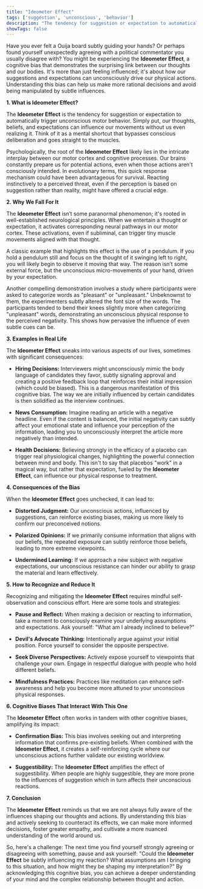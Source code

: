 ```yaml
---
title: "Ideometer Effect"
tags: ['suggestion', 'unconscious', 'behavior']
description: "The tendency for suggestion or expectation to automatically trigger unconscious motor behavior."
showTags: false
---
```



Have you ever felt a Ouija board subtly guiding your hands? Or perhaps found yourself unexpectedly agreeing with a political commentator you usually disagree with? You might be experiencing the **Ideometer Effect**, a cognitive bias that demonstrates the surprising link between our thoughts and our bodies. It's more than just feeling influenced; it's about how our suggestions and expectations can unconsciously drive our physical actions. Understanding this bias can help us make more rational decisions and avoid being manipulated by subtle influences.

**1. What is Ideometer Effect?**

The **Ideometer Effect** is the tendency for suggestion or expectation to automatically trigger unconscious motor behavior. Simply put, our thoughts, beliefs, and expectations can influence our movements without us even realizing it. Think of it as a mental shortcut that bypasses conscious deliberation and goes straight to the muscles.

Psychologically, the root of the **Ideometer Effect** likely lies in the intricate interplay between our motor cortex and cognitive processes. Our brains constantly prepare us for potential actions, even when those actions aren't consciously intended. In evolutionary terms, this quick response mechanism could have been advantageous for survival. Reacting instinctively to a perceived threat, even if the perception is based on suggestion rather than reality, might have offered a crucial edge.

**2. Why We Fall For It**

The **Ideometer Effect** isn’t some paranormal phenomenon; it's rooted in well-established neurological principles. When we entertain a thought or expectation, it activates corresponding neural pathways in our motor cortex. These activations, even if subliminal, can trigger tiny muscle movements aligned with that thought.

A classic example that highlights this effect is the use of a pendulum. If you hold a pendulum still and focus on the thought of it swinging left to right, you will likely begin to observe it moving that way. The reason isn’t some external force, but the unconscious micro-movements of your hand, driven by your expectation.

Another compelling demonstration involves a study where participants were asked to categorize words as "pleasant" or "unpleasant." Unbeknownst to them, the experimenters subtly altered the font size of the words. The participants tended to bend their knees slightly more when categorizing "unpleasant" words, demonstrating an unconscious physical response to the perceived negativity. This shows how pervasive the influence of even subtle cues can be.

**3. Examples in Real Life**

The **Ideometer Effect** sneaks into various aspects of our lives, sometimes with significant consequences:

*   **Hiring Decisions:** Interviewers might unconsciously mimic the body language of candidates they favor, subtly signaling approval and creating a positive feedback loop that reinforces their initial impression (which could be biased). This is a dangerous manifestation of this cognitive bias. The way we are initially influenced by certain candidates is then solidified as the interview continues.

*   **News Consumption:** Imagine reading an article with a negative headline. Even if the content is balanced, the initial negativity can subtly affect your emotional state and influence your perception of the information, leading you to unconsciously interpret the article more negatively than intended.

*   **Health Decisions:** Believing strongly in the efficacy of a placebo can trigger real physiological changes, highlighting the powerful connection between mind and body. This isn't to say that placebos "work" in a magical way, but rather that expectation, fueled by the **Ideometer Effect**, can influence our physical response to treatment.

**4. Consequences of the Bias**

When the **Ideometer Effect** goes unchecked, it can lead to:

*   **Distorted Judgment:** Our unconscious actions, influenced by suggestions, can reinforce existing biases, making us more likely to confirm our preconceived notions.

*   **Polarized Opinions:** If we primarily consume information that aligns with our beliefs, the repeated exposure can subtly reinforce those beliefs, leading to more extreme viewpoints.

*   **Undermined Learning:** If we approach a new subject with negative expectations, our unconscious resistance can hinder our ability to grasp the material and learn effectively.

**5. How to Recognize and Reduce It**

Recognizing and mitigating the **Ideometer Effect** requires mindful self-observation and conscious effort. Here are some tools and strategies:

*   **Pause and Reflect:** When making a decision or reacting to information, take a moment to consciously examine your underlying assumptions and expectations. Ask yourself: "What am I already inclined to believe?"

*   **Devil's Advocate Thinking:** Intentionally argue against your initial position. Force yourself to consider the opposite perspective.

*   **Seek Diverse Perspectives:** Actively expose yourself to viewpoints that challenge your own. Engage in respectful dialogue with people who hold different beliefs.

*   **Mindfulness Practices:** Practices like meditation can enhance self-awareness and help you become more attuned to your unconscious physical responses.

**6. Cognitive Biases That Interact With This One**

The **Ideometer Effect** often works in tandem with other cognitive biases, amplifying its impact:

*   **Confirmation Bias:** This bias involves seeking out and interpreting information that confirms pre-existing beliefs. When combined with the **Ideometer Effect**, it creates a self-reinforcing cycle where our unconscious actions further validate our existing worldview.

*   **Suggestibility:** The **Ideometer Effect** amplifies the effect of suggestibility. When people are highly suggestible, they are more prone to the influences of suggestion which in turn affects their unconscious reactions.

**7. Conclusion**

The **Ideometer Effect** reminds us that we are not always fully aware of the influences shaping our thoughts and actions. By understanding this bias and actively seeking to counteract its effects, we can make more informed decisions, foster greater empathy, and cultivate a more nuanced understanding of the world around us.

So, here's a challenge: The next time you find yourself strongly agreeing or disagreeing with something, pause and ask yourself: "Could the **Ideometer Effect** be subtly influencing my reaction? What assumptions am I bringing to this situation, and how might they be shaping my interpretation?" By acknowledging this cognitive bias, you can achieve a deeper understanding of your mind and the complex relationship between thought and action.

